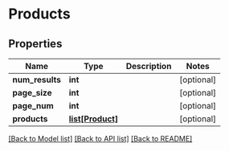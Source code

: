 # Products

## Properties
Name | Type | Description | Notes
------------ | ------------- | ------------- | -------------
**num_results** | **int** |  | [optional] 
**page_size** | **int** |  | [optional] 
**page_num** | **int** |  | [optional] 
**products** | [**list[Product]**](Product.md) |  | [optional] 

[[Back to Model list]](../README.md#documentation-for-models) [[Back to API list]](../README.md#documentation-for-api-endpoints) [[Back to README]](../README.md)

